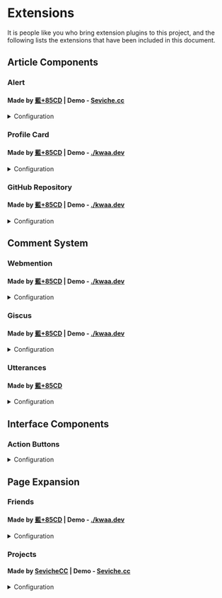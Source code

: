 # Extensions

It is people like you who bring extension plugins to this project, and the following lists the extensions that have been included in this document.

## Article Components

### Alert

#### Made by [藍+85CD](https://github.com/kwaa) | Demo - [Seviche.cc](https://seviche.cc/2022-12-20-pleroma-mod/)

<details>
  <summary>Configuration</summary>
  
  **✅ This extension is included in Urara, no additional download is needed.**

  #### Components to be imported before use:

  ```md
  <script>
    import Alert from '$lib/components/extra/alert.svelte'
  </script>
  ```

  #### Usage:

  ```md
  <Alert status="warning" description="warning message" title="warning title"/>
  ```

  You can modify the status of the prompt as needed. The available options are: `info`, `success`, `warning` and `error`.

  You can also refer to the use case source code: [**Urara-Blog/+page.svelte.md at main · Sevichecc/Urara-Blog**](https://github.com/Sevichecc/Urara-Blog/blob/main/urara/2022-12-20-pleroma-mod/+page.svelte.md?plain=1#L12).

</details>


### Profile Card

#### Made by [藍+85CD](https://github.com/kwaa) | Demo - [./kwaa.dev](https://kwaa.dev/about#关于我)

<details>
  <summary>Configuration</summary>
  
  **⚠ This extension is not yet included in Urara, you need to download the component manually.**

  Download the [**profile.svelte**](https://github.com/importantimport/urara-docs/raw/master/public/extension/profile/profile.svelte) file and put it in the `src/lib/components/extra/` directory.

  #### Components to be imported before use:

  ```md
  <script lang="ts">
    import Profile from '$lib/components/extra/profile.svelte'
  </script>
  ```

  #### Usage:

  ```md
  <Profile subname="Here is the last name."/>
  ```

  This extension will display a profile card within your post, where the avatar, name and profile will follow your settings in `site.ts`, and you can also specify them manually via  `avatar="<image path>"`, `name="name"` and ``bio={`bio`}``.

  ```md
  <Profile name="name" avatar="/assets/maskable@512.png" subname="Here is the last name." bio={`Here is the bio <br>This is the second line of the bio.`} />
  ```

  You can also refer to the use case source code: [**blog/+page.svelte.md at main · kwaa/blog**](https://github.com/kwaa/blog/blob/main/urara/about/+page.svelte.md?plain=1#L13).

</details>

### GitHub Repository

#### Made by [藍+85CD](https://github.com/kwaa) | Demo - [./kwaa.dev](https://kwaa.dev/intro-urara#开源)

<details>
  <summary>Configuration</summary>
  
  **⚠ This extension is not yet included in Urara, you need to download the component manually.**

  Download the [**github.svelte**](https://github.com/importantimport/urara-docs/raw/master/public/extension/github/github.svelte) file and put it in the `src/lib/components/extra/` directory.

  #### Components to be imported before use:

  ```md
  <script>
    import GitHub from '$lib/components/extra/github.svelte'
  </script>
  ```

  #### Usage:

  ```md
  <GitHub user="importantimport" repo="urara"/>
  ```

  This extension will show the [https://github.com/<u>**importantimport/urara**</u>](https://github.com/importantimport/urara) repository within your post, and you can replace **importantimport** to another user or organization, and **urara** to a GitHub repository under that user's or organization's name.

  You can also refer to the use case source code: [**blog/+page.svelte.md at main · kwaa/blog**](https://github.com/kwaa/blog/blob/main/urara/intro-urara/+page.svelte.md?plain=1#L280).

</details>

## Comment System

### Webmention

#### Made by [藍+85CD](https://github.com/kwaa) | Demo - [./kwaa.dev](https://kwaa.dev/intro-urara#post-comment)

<details>
  <summary>Configuration</summary>
  
  **✅ This extension is included in Urara, no additional download is needed.**

  #### Usage:

  First you need to add the IndieAuth attribute to ``src/lib/config/general.ts``.

  ```ts
  export const head: HeadConfig = {
    custom: ({ dev, post, page }) =>
      dev
        ? []
        : [
            // IndieAuth
            '<link rel="authorization_endpoint" href="https://indieauth.com/auth">',
            '<link rel="token_endpoint" href="https://tokens.indieauth.com/token">',
          ],
    me: ['https://github.com/example']
  }
  ```

  You can replace the `https://github.com/example` above with a link to your GitHub account. To use other authentication methods see: [**IndieAuth Documentation - Sign in with your domain name**](https:// indieauth.com/setup).

  Next, the ``src/lib/config/post.ts`` file needs to be modified as required:

  ```ts
  import type { PostConfig } from '$lib/types/post'

  export const post: PostConfig = {
    comment: {
      use: ['Webmention', 'other comment systems'],
      style: 'boxed', // comment system bar styles: none / bordered / lifted / boxed
      webmention: {
        username: '[enter domain here]',
        sortBy: 'created', // sort by: created / updated
        sortDir: 'down', // sort order: up / down
        form: true, // enable comments: true / false
        commentParade: true // enable anonymous comments: true / false
      }
    }
  }
  ```

  After this, you can log in to [**Webmention.io**](https://webmention.io/) with the set domain name, and after passing the authentication, you can view the recent Webmentions.

  Once configured, Webmention is ready to use and will be displayed after the end of the article.

  You can also refer to the use case source code: [**blog/post.ts at main · kwaa/blog**](https://github.com/kwaa/blog/blob/main/src/lib/config/post.ts#L10)。

</details>

### Giscus

#### Made by [藍+85CD](https://github.com/kwaa) | Demo - [./kwaa.dev](https://kwaa.dev/intro-urara#post-comment)

<details>
  <summary>Configuration</summary>
  
  **✅ This extension is included in Urara, no additional download is needed.**

  #### Usage:

  Visit the [**Giscus**](https://giscus.app/) page for configuration. After following the steps to configure, you will get the following:

  ```ts
  <script src="https://giscus.app/client.js"
        data-repo="[enter repository here]"
        data-repo-id="[enter repository ID here]"
        data-category="[enter category name here]"
        data-category-id="[enter category ID here]"
        data-mapping="pathname"
        data-strict="0"
        data-reactions-enabled="1"
        data-emit-metadata="0"
        data-input-position="top"
        data-theme="preferred_color_scheme"
        data-lang="zh-CN"
        crossorigin="anonymous"
        async>
  </script>
  ```

  Next, you will need to modify the `src/lib/config/post.ts` file as required:

  ```ts
  import type { PostConfig } from '$lib/types/post'

  export const post: PostConfig = {
    comment: {
      use: ['Giscus', 'other comment systems'],
      style: 'boxed', // comment system bar styles: none / bordered / lifted / boxed
      giscus: {
        repo: '[enter repository here]',
        repoID: '[enter repository ID here]',
        category: '[enter category name here]',
        categoryID: '[enter category ID here]',
        reactionsEnabled: true, // reactions: true / false
        inputPosition: 'top' // position of comment box: top / bottom
        lang: 'zh-CN', // language
        theme: 'preferred_color_scheme' // theme
      }
    }
  }
  ```

  ⚠ This extension enables the `pathname` mapping method and `lazyload` loading option for Giscus by default.

  Once configured, Giscus is ready to use and will be displayed after the end of the article.

  You can also refer to the use case source code: [**blog/post.ts at main · kwaa/blog**](https://github.com/kwaa/blog/blob/main/src/lib/config/post.ts#L17).

</details>

### Utterances

#### Made by [藍+85CD](https://github.com/kwaa)

<details>
  <summary>Configuration</summary>
  
  **✅ This extension is included in Urara, no additional download is needed.**

  #### Usage:

  Visit the [**Utterances**](https://utteranc.es/) page for configuration. After following the steps to configure, you will get the following:

  ```ts
  <script src="https://utteranc.es/client.js"
        repo="[enter repository here]"
        issue-term="pathname"
        theme="preferred-color-scheme"
        crossorigin="anonymous"
        async>
  </script>
  ```

  Next, you will need to modify the `src/lib/config/post.ts` file as required:

  ```ts
  import type { PostConfig } from '$lib/types/post'

  export const post: PostConfig = {
    comment: {
      use: ['Utterances', 'other comment systems'],
      style: 'boxed', // comment system bar styles: none / bordered / lifted / boxed
      utterances: {
        repo: '[enter repository here]',
        lable: '', // lable
        theme: 'preferred-color-scheme', // theme
      }
    }
  }
  ```

  ⚠ This extension enables the `pathname` mapping method for Utterances by default.

  Once configured, Utterances is ready to use and will be displayed after the end of the article.

</details>

## Interface Components

### Action Buttons

<details>
  <summary>Configuration</summary>
  
  **⚠ These extensions are not yet included in Urara, you need to download the components manually.**

  #### Components to be downloaded before use:


  - **Reply: [reply.svelte](https://github.com/importantimport/urara-docs/raw/master/public/extension/actions/reply.svelte) - <small>Made by [藍+85CD](https://github.com/kwaa) | Demo - [./kwaa.dev](https://kwaa.dev/intro-urara)</small>**

  - **Share: [share.svelte](https://github.com/importantimport/urara-docs/raw/master/public/extension/actions/share.svelte) - <small>Made by [藍+85CD](https://github.com/kwaa) | Demo - [./kwaa.dev](https://kwaa.dev/intro-urara)</small>**
  
  - **Translate: [translate.svelte](https://github.com/importantimport/urara-docs/raw/master/public/extension/actions/translate.svelte) - <small>Made by [藍+85CD](https://github.com/kwaa) | Demo - [./kwaa.dev](https://kwaa.dev/intro-urara)</small>**


  After downloading the required action buttons above, create a new folder named `actions` in the `src/lib/components/` directory and put it there.

  #### Usage:

  When you have completed the above settings, the function buttons are available, please note: **This extension will only be displayed when the width of the article page is sufficient**.

  You can also refer to the use case source code: [**blog/src/lib/components/actions at main · kwaa/blog**](https://github.com/kwaa/blog/tree/main/src/lib/components/actions).

</details>

## Page Expansion

### Friends

#### Made by [藍+85CD](https://github.com/kwaa) | Demo - [./kwaa.dev](https://kwaa.dev/friends)

<details>
  <summary>Configuration</summary>
  
  **⚠ This extension is not yet included in Urara, you need to download the component manually.**

  1. Download the [**friend.svelte**](https://github.com/importantimport/urara-docs/raw/master/public/extension/friend/friend.svelte) file and put it in the `src/lib/components/extra/` directory.

  2. Download the [**+page.svelte**](https://github.com/importantimport/urara-docs/raw/master/public/extension/friend/%2Bpage.svelte) file and create a new folder named `friends` in the `src/routes/` directory and put it there.

  3. Download the [**friends.ts**](https://github.com/importantimport/urara-docs/raw/master/public/extension/friend/friends.ts) file and put it in the `src/lib/config/` directory.

  4. Install the `svelte-bricks` dependence: 

  ```bash
  pnpm add -D svelte-bricks
  ```

  #### Usage:

  The default style is provided in ``friends.ts`` and can be replaced by yourself:
  
  ```ts
  export const friends: Friend[] = [
    {
      id: 'id', // HTML ID
      rel: 'friend', // contact type: contact / acquaintance / friend
      name: 'Name', // friend nickname
      title: 'Title', // title
      avatar: '/favicon.png', // friend avatar
      link: 'https://urara-demo.netlify.app/', // link
      descr: 'A Descriptions.', //  friend description
    }
  ]
  ```

  You can also refer to the use case source code: [**blog/friends.ts at main · kwaa/blog**](https://github.com/kwaa/blog/blob/main/src/lib/config/friends.ts#L29).

</details>

### Projects

#### Made by [SevicheCC](https://github.com/sevichecc) | Demo - [Seviche.cc](https://seviche.cc/projects)

<details>
  <summary>Configuration</summary>
  
  **⚠ This extension is not yet included in Urara, you need to download the component manually.**

  1. Download the [**projects.svelte**](https://github.com/importantimport/urara-docs/raw/master/public/extension/project/projects.svelte) file and put it in the `src/lib/components/extra/` directory.

  2. Download the [**+page.svelte**](https://github.com/importantimport/urara-docs/raw/master/public/extension/project/%2Bpage.svelte) file and create a new folder named `projects` in the `src/routes/` directory and put it there.

  3. Download the [**projects.ts**](https://github.com/importantimport/urara-docs/raw/master/public/extension/project/projects.ts) file and put it in the `src/lib/config/` directory.

  #### Usage:

  The default style is provided in ``projects.ts`` and can be replaced by yourself:
  
  ```ts
  export type Project = {
    id: string
    name: string
    tags?: string[]
    feature?: string
    description?: string
    img: string
    link?: string
  }

  export const projects: Project[] = [
    {
      id: 'urara', // HTML ID
      name: 'Urara', // project Name
      tags: ['Svelte', 'TypeScript'],  // tag
      description: // description
        "🌸 Sweet, Powerful, IndieWeb-Compatible SvelteKit Blog Starter. [δ](Delta)",
      feature: 'Svelte', // feature
      img: 'https://github.com/importantimport/urara/raw/main/urara/hello-world/urara.webp',
      link: 'https://github.com/importantimport/urara'
    }
  ]
  ```

  You can also refer to the use case source code: [**Urara-Blog/projects.ts at main · Sevichecc/Urara-Blog**](https://github.com/Sevichecc/Urara-Blog/blob/main/src/lib/config/projects.ts#L11).

</details>